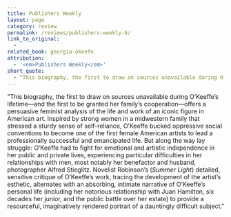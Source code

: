 ```yaml
---
title: Publishers Weekly
layout: page
category: review
permalink: /reviews/publishers-weekly-6/
link_to_original:
  - 
related_book: georgia-okeefe
attribution:
  - '<em>Publishers Weekly</em>'
short_quote:
  - “This biography, the first to draw on sources unavailable during O’Keeffe’s lifetime—and the first to be granted her family’s cooperation—offers a persuasive feminist analysis of the life and work of an iconic figure in American art."
---
```

 "This biography, the first to draw on sources unavailable during O’Keeffe’s lifetime—and the first to be granted her family’s cooperation—offers a persuasive feminist analysis of the life and work of an iconic figure in American art. Inspired by strong women in a midwestern family that stressed a sturdy sense of self-reliance, O’Keeffe bucked oppressive social conventions to become one of the first female American artists to lead a professionally successful and emancipated life. But along the way lay struggle: O’Keeffe had to fight for emotional and artistic independence in her public and private lives, experiencing particular difficulties in her relationships with men, most notably her benefactor and husband, photographer Alfred Stieglitz. Novelist Robinson’s (<em>Summer Light</em>) detailed, sensitive critique of O’Keeffe’s work, tracing the development of the artist’s esthetic, alternates with an absorbing, intimate narrative of O’Keeffe’s personal life (including her notorious relationship with Juan Hamilton, six decades her junior, and the public battle over her estate) to provide a resourceful, imaginatively rendered portrait of a dauntingly difficult subject."

